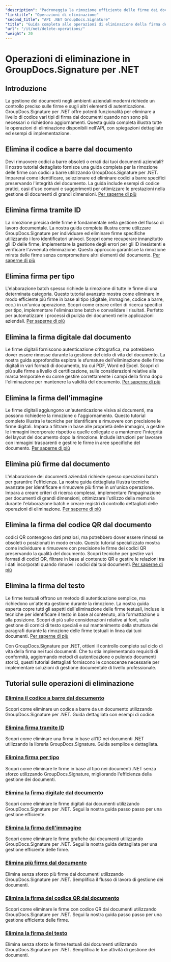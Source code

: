 ```yaml
---
"description": "Padroneggia la rimozione efficiente delle firme dai documenti con GroupDocs.Signature per .NET. Impara a eliminare codici a barre, codici QR, firme digitali, testuali e grafiche con tutorial dettagliati e passo dopo passo."
"linktitle": "Operazioni di eliminazione"
"second_title": "API .NET GroupDocs.Signature"
"title": "Guida completa alle operazioni di eliminazione della firma del documento"
"url": "/it/net/delete-operations/"
"weight": 20
---
```


# Operazioni di eliminazione in GroupDocs.Signature per .NET

## Introduzione

La gestione dei documenti negli ambienti aziendali moderni richiede un controllo preciso sulle firme e sugli altri elementi di autenticazione. GroupDocs.Signature per .NET offre potenti funzionalità per eliminare a livello di codice vari tipi di firma dai documenti quando non sono più necessari o richiedono aggiornamenti. Questa guida completa illustra tutte le operazioni di eliminazione disponibili nell'API, con spiegazioni dettagliate ed esempi di implementazione.

## Elimina il codice a barre dal documento
Devi rimuovere codici a barre obsoleti o errati dai tuoi documenti aziendali? Il nostro tutorial dettagliato fornisce una guida completa per la rimozione delle firme con codici a barre utilizzando GroupDocs.Signature per .NET. Imparerai come identificare, selezionare ed eliminare codici a barre specifici preservando l'integrità del documento. La guida include esempi di codice pratici, casi d'uso comuni e suggerimenti per ottimizzare le prestazioni nella gestione di documenti di grandi dimensioni. [Per saperne di più](./delete-barcode/)

## Elimina firma tramite ID
La rimozione precisa delle firme è fondamentale nella gestione del flusso di lavoro documentale. La nostra guida completa illustra come utilizzare GroupDocs.Signature per individuare ed eliminare firme specifiche utilizzando i loro identificatori univoci. Scopri come recuperare innanzitutto gli ID delle firme, implementare la gestione degli errori per gli ID inesistenti e verificare l'avvenuta eliminazione. Questo approccio garantisce la rimozione mirata delle firme senza compromettere altri elementi del documento. [Per saperne di più](./delete-signature-by-id/)

## Elimina firma per tipo
L'elaborazione batch spesso richiede la rimozione di tutte le firme di una determinata categoria. Questo tutorial avanzato mostra come eliminare in modo efficiente più firme in base al tipo (digitale, immagine, codice a barre, ecc.) in un'unica operazione. Scopri come creare criteri di ricerca specifici per tipo, implementare l'eliminazione batch e convalidare i risultati. Perfetto per automatizzare i processi di pulizia dei documenti nelle applicazioni aziendali. [Per saperne di più](./delete-signature-by-type/)

## Elimina la firma digitale dal documento
Le firme digitali forniscono autenticazione crittografica, ma potrebbero dover essere rimosse durante la gestione del ciclo di vita del documento. La nostra guida approfondita esplora le sfumature dell'eliminazione delle firme digitali in vari formati di documento, tra cui PDF, Word ed Excel. Scopri di più sulle firme a livello di certificazione, sulle considerazioni relative alla marca temporale e su come gestire correttamente i campi della firma dopo l'eliminazione per mantenere la validità del documento. [Per saperne di più](./delete-digital-signature/)

## Elimina la firma dell'immagine
Le firme digitali aggiungono un'autenticazione visiva ai documenti, ma possono richiedere la rimozione o l'aggiornamento. Questo tutorial completo illustra le tecniche per identificare e rimuovere con precisione le firme digitali. Impara a filtrare in base alle proprietà delle immagini, a gestire le immagini incorporate rispetto a quelle collegate e a mantenere l'integrità del layout del documento dopo la rimozione. Include istruzioni per lavorare con immagini trasparenti e gestire le firme in aree specifiche del documento. [Per saperne di più](./delete-image-signature/)

## Elimina più firme dal documento
L'elaborazione dei documenti aziendali richiede spesso operazioni batch per garantire l'efficienza. La nostra guida dettagliata illustra tecniche avanzate per identificare e rimuovere più firme in un'unica operazione. Impara a creare criteri di ricerca complessi, implementare l'impaginazione per documenti di grandi dimensioni, ottimizzare l'utilizzo della memoria durante l'elaborazione batch e creare registri di controllo dettagliati delle operazioni di eliminazione. [Per saperne di più](./delete-multiple-signatures/)

## Elimina la firma del codice QR dal documento
codici QR contengono dati preziosi, ma potrebbero dover essere rimossi se obsoleti o posizionati in modo errato. Questo tutorial specializzato mostra come individuare e rimuovere con precisione le firme dei codici QR preservando la qualità del documento. Scopri tecniche per gestire vari formati di codici QR, filtrare in base al contenuto QR e gestire le relazioni tra i dati incorporati quando rimuovi i codici dai tuoi documenti. [Per saperne di più](./delete-qr-code-signature/)

## Elimina la firma del testo
Le firme testuali offrono un metodo di autenticazione semplice, ma richiedono un'attenta gestione durante la rimozione. La nostra guida esperta copre tutti gli aspetti dell'eliminazione delle firme testuali, incluse le tecniche per identificare il testo in base al contenuto, alla formattazione o alla posizione. Scopri di più sulle considerazioni relative ai font, sulla gestione di cornici di testo speciali e sul mantenimento della struttura dei paragrafi durante la rimozione delle firme testuali in linea dai tuoi documenti. [Per saperne di più](./delete-text-signature/)

Con GroupDocs.Signature per .NET, ottieni il controllo completo sul ciclo di vita della firma nei tuoi documenti. Che tu stia implementando requisiti di conformità, aggiornando metodi di autenticazione o pulendo documenti storici, questi tutorial dettagliati forniscono le conoscenze necessarie per implementare soluzioni di gestione documentale di livello professionale.

## Tutorial sulle operazioni di eliminazione
### [Elimina il codice a barre dal documento](./delete-barcode/)
Scopri come eliminare un codice a barre da un documento utilizzando GroupDocs.Signature per .NET. Guida dettagliata con esempi di codice.
### [Elimina firma tramite ID](./delete-signature-by-id/)
Scopri come eliminare una firma in base all'ID nei documenti .NET utilizzando la libreria GroupDocs.Signature. Guida semplice e dettagliata.
### [Elimina firma per tipo](./delete-signature-by-type/)
Scopri come eliminare le firme in base al tipo nei documenti .NET senza sforzo utilizzando GroupDocs.Signature, migliorando l'efficienza della gestione dei documenti.
### [Elimina la firma digitale dal documento](./delete-digital-signature/)
Scopri come eliminare le firme digitali dai documenti utilizzando GroupDocs.Signature per .NET. Segui la nostra guida passo passo per una gestione efficiente.
### [Elimina la firma dell'immagine](./delete-image-signature/)
Scopri come eliminare le firme grafiche dai documenti utilizzando GroupDocs.Signature per .NET. Segui la nostra guida dettagliata per una gestione efficiente delle firme.
### [Elimina più firme dal documento](./delete-multiple-signatures/)
Elimina senza sforzo più firme dai documenti utilizzando GroupDocs.Signature per .NET. Semplifica il flusso di lavoro di gestione dei documenti.
### [Elimina la firma del codice QR dal documento](./delete-qr-code-signature/)
Scopri come eliminare le firme con codice QR dai documenti utilizzando GroupDocs.Signature per .NET. Segui la nostra guida passo passo per una gestione efficiente delle firme.
### [Elimina la firma del testo](./delete-text-signature/)
Elimina senza sforzo le firme testuali dai documenti utilizzando GroupDocs.Signature per .NET. Semplifica le tue attività di gestione dei documenti.